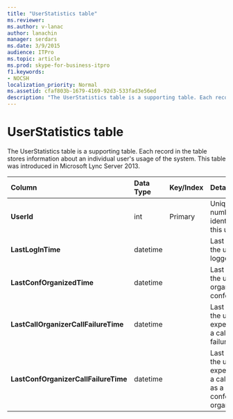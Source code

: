 ```yaml
---
title: "UserStatistics table"
ms.reviewer: 
ms.author: v-lanac
author: lanachin
manager: serdars
ms.date: 3/9/2015
audience: ITPro
ms.topic: article
ms.prod: skype-for-business-itpro
f1.keywords:
- NOCSH
localization_priority: Normal
ms.assetid: cfaf803b-1679-4169-92d3-533fad3e56ed
description: "The UserStatistics table is a supporting table. Each record in the table stores information about an individual user's usage of the system. This table was introduced in Microsoft Lync Server 2013."
---
```


# UserStatistics table
 
The UserStatistics table is a supporting table. Each record in the table stores information about an individual user's usage of the system. This table was introduced in Microsoft Lync Server 2013.
  
|**Column**|**Data Type**|**Key/Index**|**Details**|
|:-----|:-----|:-----|:-----|
|**UserId** <br/> |int  <br/> |Primary  <br/> |Unique number identifying this user.  <br/> |
|**LastLogInTime** <br/> |datetime  <br/> ||Last time the user logged in.  <br/> |
|**LastConfOrganizedTime** <br/> |datetime  <br/> ||Last time the user organized a conference.  <br/> |
|**LastCallOrganizerCallFailureTime** <br/> |datetime  <br/> ||Last time the user experienced a call failure.  <br/> |
|**LastConfOrganizerCallFailureTime** <br/> |datetime  <br/> ||Last time the user experienced a call failure as a conference organizer.  <br/> |
   

